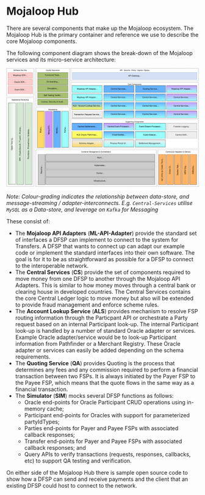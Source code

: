 # Mojaloop Hub

There are several components that make up the Mojaloop ecosystem. The Mojaloop Hub is the primary container and reference we use to describe the core Mojaloop components.  

The following component diagram shows the break-down of the Mojaloop services and its micro-service architecture: 

![Current Mojaloop Architecture Overview](./assets/diagrams/architecture/Arch-Mojaloop-overview-PI8.svg)

_Note: Colour-grading indicates the relationship between data-store, and message-streaming / adapter-interconnects. E.g. `Central-Services` utilise `MySQL` as a Data-store, and leverage on `Kafka` for Messaging_

These consist of:

* The **Mojaloop API Adapters** (**ML-API-Adapter**) provide the standard set of interfaces a DFSP can implement to connect to the system for Transfers. A DFSP that wants to connect up can adapt our example code or implement the standard interfaces into their own software. The goal is for it to be as straightforward as possible for a DFSP to connect to the interoperable network.
* The **Central Services** (**CS**) provide the set of components required to move money from one DFSP to another through the Mojaloop API Adapters. This is similar to how money moves through a central bank or clearing house in developed countries. The Central Services contains the core Central Ledger logic to move money but also will be extended to provide fraud management and enforce scheme rules.
* The **Account Lookup Service** (**ALS**) provides mechanism to resolve FSP routing information through the Particpant API or orchestrate a Party request based on an internal Participant look-up. The internal Participant look-up is handled by a number of standard Oracle adapter or services. Example Oracle adapter/service would be to look-up Participant information from Pathfinder or a Merchant Registry. These Oracle adapter or services can easily be added depending on the schema requirements.
* The **Quoting Service** (**QA**) provides Quoting is the process that determines any fees and any commission required to perform a financial transaction between two FSPs. It is always initiated by the Payer FSP to the Payee FSP, which means that the quote flows in the same way as a financial transaction.
* The **Simulator** (**SIM**) mocks several DFSP functions as follows:
    - Oracle end-points for Oracle Participant CRUD operations using in-memory cache;
    - Participant end-points for Oracles with support for parameterized partyIdTypes;
    - Parties end-points for Payer and Payee FSPs with associated callback responses;
    - Transfer end-points for Payer and Payee FSPs with associated callback responses; and
    - Query APIs to verify transactions (requests, responses, callbacks, etc) to support QA testing and verification.

On either side of the Mojaloop Hub there is sample open source code to show how a DFSP can send and receive payments and the client that an existing DFSP could host to connect to the network.
